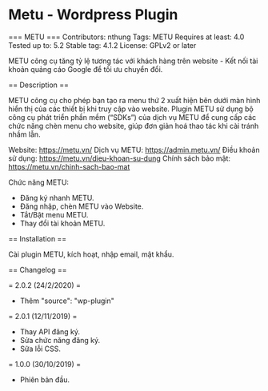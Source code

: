 # Metu - Wordpress Plugin

=== METU ===
Contributors: nthung
Tags: METU
Requires at least: 4.0
Tested up to: 5.2
Stable tag: 4.1.2
License: GPLv2 or later

METU công cụ tăng tỷ lệ tương tác với khách hàng trên website - Kết nối tài khoản quảng cáo Google để tối ưu chuyển đổi.

== Description ==

METU công cụ cho phép bạn tạo ra menu thứ 2 xuất hiện bên dưới màn hình hiển thị của các thiết bị khi truy cập vào website.
Plugin METU sử dụng bộ công cụ phát triển phần mềm (“SDKs”) của dịch vụ METU để cung cấp các chức năng chèn menu cho website, giúp đơn giản hoá thao tác khi cài tránh nhầm lẫn.

Website: https://metu.vn/
Dịch vụ METU: https://admin.metu.vn/
Điều khoản sử dụng: https://metu.vn/dieu-khoan-su-dung
Chính sách bảo mật: https://metu.vn/chinh-sach-bao-mat

Chức năng METU:

* Đăng ký nhanh METU.
* Đăng nhập, chèn METU vào Website.
* Tắt/Bật menu METU.
* Thay đổi tài khoản METU.

== Installation ==

Cài plugin METU, kích hoạt, nhập email, mật khẩu.

== Changelog ==

= 2.0.2 (24/2/2020) =
* Thêm "source": "wp-plugin"

= 2.0.1 (12/11/2019) =
* Thay API đăng ký.
* Sửa chức năng đăng ký.
* Sữa lỗi CSS.

= 1.0.0 (30/10/2019) =
* Phiên bản đầu.